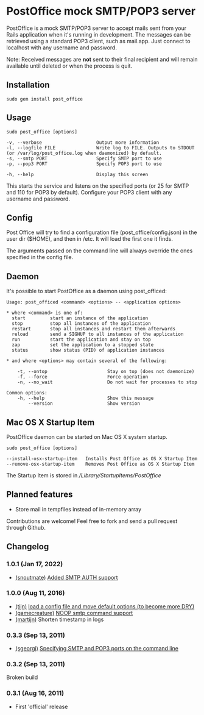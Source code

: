 PostOffice mock SMTP/POP3 server
================================

PostOffice is a mock SMTP/POP3 server to accept mails sent from your Rails application when it's running in development. The messages can be retrieved using a standard POP3 client, such as mail.app. Just connect to localhost with any username and password.

Note: Received messages are **not** sent to their final recipient and will remain available until deleted or when the process is quit.

Installation
------------

    sudo gem install post_office

Usage
-----

    sudo post_office [options]

    -v, --verbose                    Output more information
    -l, --logfile FILE               Write log to FILE. Outputs to STDOUT (or /var/log/post_office.log when daemonized) by default.
    -s, --smtp PORT                  Specify SMTP port to use
    -p, --pop3 PORT                  Specify POP3 port to use

    -h, --help                       Display this screen

This starts the service and listens on the specified ports (or 25 for SMTP and 110 for POP3 by default). Configure your POP3 client with any username and password.

Config
------

Post Office will try to find a configuration file (post_office/config.json) in the user dir ($HOME), and then in /etc. It will load the first one it finds.

The arguments passed on the command line will always override the ones specified in the config file.

Daemon
------

It's possible to start PostOffice as a daemon using post_officed:

    Usage: post_officed <command> <options> -- <application options>

    * where <command> is one of:
      start         start an instance of the application
      stop          stop all instances of the application
      restart       stop all instances and restart them afterwards
      reload        send a SIGHUP to all instances of the application
      run           start the application and stay on top
      zap           set the application to a stopped state
      status        show status (PID) of application instances

    * and where <options> may contain several of the following:

        -t, --ontop                      Stay on top (does not daemonize)
        -f, --force                      Force operation
        -n, --no_wait                    Do not wait for processes to stop

    Common options:
        -h, --help                       Show this message
            --version                    Show version

Mac OS X Startup Item
---------------------

PostOffice daemon can be started on Mac OS X system startup.

    sudo post_office [options]

    --install-osx-startup-item   Installs Post Office as OS X Startup Item
    --remove-osx-startup-item    Removes Post Office as OS X Startup Item

The Startup Item is stored in */Library/StartupItems/PostOffice*

Planned features
----------------

* Store mail in tempfiles instead of in-memory array

Contributions are welcome! Feel free to fork and send a pull request through Github.

## Changelog

### 1.0.1 (Jan 17, 2022)

* [(snoutmate)](https://github.com/snoutmate) [Added SMTP AUTH support](https://github.com/bluerail/post_office/pull/7)

### 1.0.0 (Aug 11, 2016)

* [(tijn)](https://github.com/tijn) [load a config file and move default options (to become more DRY)](https://github.com/bluerail/post_office/pull/5)
* [(gamecreature)](https://github.com/gamecreature) [NOOP smtp command support](https://github.com/bluerail/post_office/pull/4)
* [(martijn)](https://github.com/martijn) Shorten timestamp in logs

### 0.3.3 (Sep 13, 2011)

* [(sgeorgi)](https://github.com/sgeorgi) [Specifying SMTP and POP3 ports on the command line](https://github.com/bluerail/post_office/pull/2)

### 0.3.2 (Sep 13, 2011)

Broken build

### 0.3.1 (Aug 16, 2011)

* First 'official' release
